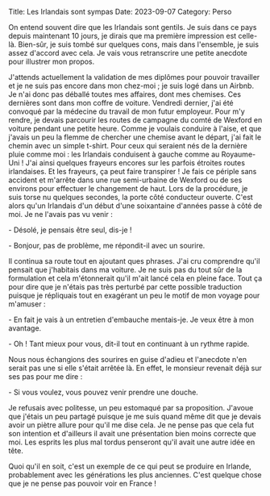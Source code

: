 Title: Les Irlandais sont sympas
Date: 2023-09-07
Category: Perso

On entend souvent dire que les Irlandais sont gentils. Je suis dans ce pays 
depuis maintenant 10 jours, je dirais que ma première impression est 
celle-là. Bien-sûr, je suis tombé sur quelques cons, mais dans l'ensemble, je 
suis assez d'accord avec cela. Je vais vous retranscrire une petite 
anecdote pour illustrer mon propos.

J'attends actuellement la validation de mes diplômes pour pouvoir 
travailler et je ne suis pas 
encore dans mon chez-moi ; je suis logé dans un Airbnb. Je n'ai donc pas 
déballé toutes mes affaires, dont mes chemises. Ces dernières sont dans mon 
coffre de voiture. Vendredi dernier, j'ai été convoqué par la médecine du 
travail de 
mon futur employeur. Pour m'y rendre, je devais parcourir les routes de 
campagne du comté de Wexford en voiture pendant une petite heure. Comme je 
voulais conduire à l'aise, et que j'avais un peu la flemme de chercher une 
chemise avant le départ, j'ai fait le chemin avec un simple t-shirt. Pour ceux 
qui seraient 
nés de la dernière pluie comme moi : les Irlandais conduisent à gauche comme 
au Royaume-Uni ! J'ai ainsi quelques frayeurs encores sur les parfois 
étroites routes irlandaises. Et les frayeurs, ça peut faire transpirer ! Je 
fais ce périple sans accident et m'arrête dans une rue semi-urbaine de 
Wexford ou de ses environs pour effectuer le changement de haut. Lors de la 
procédure, je suis torse nu quelques secondes, la porte côté conducteur 
ouverte. C'est alors qu'un 
Irlandais d'un début d'une soixantaine d'années passe à côté de moi. Je ne 
l'avais pas vu venir :

\- Désolé, je pensais être seul, dis-je !

\- Bonjour, pas de problème, me répondit-il avec un sourire.

Il continua sa route tout en ajoutant ques phrases. J'ai cru comprendre qu'il 
pensait que j'habitais 
dans ma voiture. Je ne suis pas du tout sûr de la formulation et cela 
m'étonnerait qu'il m'ait lancé cela en pleine face. Tout ça pour dire que je 
n'étais pas très perturbé par cette possible traduction puisque je 
répliquais tout en exagérant un peu le motif de mon voyage pour m'amuser :

\- En fait je vais à un entretien d'embauche mentais-je. Je veux être à mon 
avantage.

\- Oh ! Tant mieux pour vous, dit-il tout en continuant à un rythme rapide.

Nous nous échangions des sourires en guise d'adieu et l'anecdote n'en 
serait pas une si elle s'était arrêtée là. En effet, le monsieur revenait 
déjà sur 
ses 
pas pour me dire :

\- Si vous voulez, vous pouvez venir prendre une douche.

Je refusais avec politesse, un peu estomaqué par sa proposition. 
J'avoue que j'étais un peu partagé puisque je me suis quand même dit que je 
devais avoir un piètre allure pour qu'il me dise cela. Je ne pense pas que 
cela fut son intention et d'ailleurs il avait une présentation bien moins 
correcte que moi. Les esprits les plus mal tordus penseront qu'il avait une 
autre idée en tête.

Quoi qu'il en soit, c'est un exemple de ce qui peut se produire en Irlande, 
probablement avec les générations les plus anciennes. C'est quelque chose 
que je ne pense pas pouvoir voir en France !